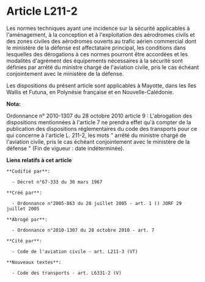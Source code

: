 # Article L211-2

Les normes techniques ayant une incidence sur la sécurité applicables à l'aménagement, à la conception et à l'exploitation
des aérodromes civils et des zones civiles des aérodromes ouverts au trafic aérien commercial dont le ministère de la défense
est affectataire principal, les conditions dans lesquelles des dérogations à ces normes pourront être accordées et les
modalités d'agrément des équipements nécessaires à la sécurité sont définies par arrêté du ministre chargé de l'aviation
civile, pris le cas échéant conjointement avec le ministère de la défense.

Les dispositions du présent article sont applicables à Mayotte, dans les îles Wallis et Futuna, en Polynésie française et en
Nouvelle-Calédonie.

**Nota:**

Ordonnance n° 2010-1307 du 28 octobre 2010 article 9 : L'abrogation des dispositions mentionnées à l'article 7 ne prendra
effet qu'à compter de la publication des dispositions réglementaires du code des transports pour ce qui concerne à l'article
L. 211-2, les mots " arrêté du ministre chargé de l'aviation civile, pris le cas échéant conjointement avec le ministère de
la défense " (Fin de vigueur : date indéterminée).

**Liens relatifs à cet article**

	**Codifié par**:

	  - Décret n°67-333 du 30 mars 1967

	**Créé par**:

	  - Ordonnance n°2005-863 du 28 juillet 2005 - art. 1 () JORF 29 juillet 2005

	**Abrogé par**:

	  - Ordonnance n°2010-1307 du 28 octobre 2010 - art. 7

	**Cité par**:

	  - Code de l'aviation civile - art. L211-3 (VT)

	**Nouveaux textes**:

	  - Code des transports - art. L6331-2 (V)
